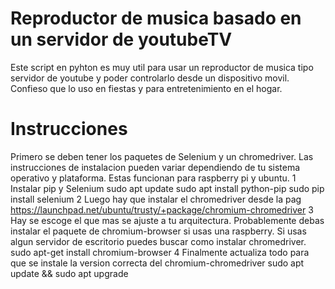 # Reproductor de musica basado en un servidor de youtubeTV

Este script en pyhton es muy util para usar un reproductor de musica tipo servidor de youtube y poder controlarlo desde un dispositivo movil. Confieso que lo uso en fiestas y para entretenimiento en el hogar.
# Instrucciones
Primero se deben tener los paquetes de Selenium y un chromedriver. Las instrucciones de instalacion pueden variar dependiendo de tu sistema operativo y plataforma. Estas funcionan para raspberry pi y ubuntu.
1 Instalar pip y Selenium
sudo apt update
sudo apt install python-pip
sudo pip install selenium
2 Luego hay que instalar el chromedriver desde la pag
https://launchpad.net/ubuntu/trusty/+package/chromium-chromedriver
3 Hay se escoge el que mas se ajuste a tu arquitectura. Probablemente debas instalar el paquete de chromium-browser si usas una raspberry. Si usas algun servidor de escritorio puedes buscar como instalar chromedriver.
sudo apt-get install chromium-browser
4 Finalmente actualiza todo para que se instale la version correcta del chromium-chromedriver
sudo apt update && sudo apt upgrade
